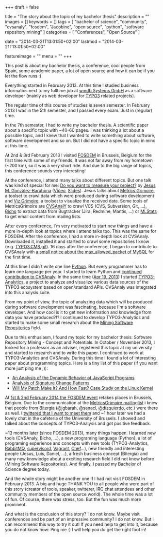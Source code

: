 +++
draft = false

title = "The story about the topic of my bachelor thesis"
description = ""
images = []
keywords = []
tags = [
    "bachelor of science",
    "community",
    "cvsanaly",
    "fosdem",
    "Jacobine",
    "open source",
    "python",
    "software repository mining"
]
categories = [
    "Conferences",
    "Open Source"
]

date = "2014-03-21T13:01:50+02:00"
lastmod = "2014-03-21T13:01:50+02:00"

featureimage = ""
menu = ""
+++

This post is about my bachelor thesis, a conference, cool people from Spain, some academic paper, a lot of open source and how it can be if you let the flow runs :)

Everything started in February 2013.
At this time I studied business informatics next to my fulltime job at [wmdb Systems GmbH](https://www.wmdb.de/) as a software developer (mainly as web developer for [TYPO3](https://typo3.org/) related projects).

<!--more-->

The regular time of this course of studies is seven semester.
In February 2013 I was in the 5th semester, and I passed every exam.
Just in (regular) time.

In the 7th semester, I had to write my bachelor thesis.
A scientific paper about a specific topic with ~40-60 pages.
I was thinking a lot about a possible topic, and I knew that I wanted to write something about software, software development and so on.
But I did not have a specific topic in mind at this time.

At 2nd & 3rd February 2013 I visited [FOSDEM](https://archive.fosdem.org/2013/) in Brussels, Belgium for the first time with some of my friends.
It was not far away from my hometown (~200 km), so it was a very short ride.
And due to the big range of topics, this conference sounds very interesting!

At the conference, I attend many talks about different topics.
But one talk was kind of special for me: [Do you want to measure your project?](https://archive.fosdem.org/2013/schedule/event/do_you_want_to_measure_your_project/) by [Jesus M. Gonzalez-Barahona](https://archive.fosdem.org/2013/schedule/speaker/jesus_m_gonzalez_barahona/) ([Video](https://ftp.fau.de/fosdem/2013/lightningtalks/Do_you_want_to_measure_your_project_.webm), [Slides](https://speakerdeck.com/jgbarah/do-you-want-to-measure-your-project)).
Jesus talks about [Metrics Grimoire](https://metricsgrimoire.github.io/), a toolset to crawl data which were produced during software development and [Viz Grimoire](https://vizgrimoire.bitergia.org/), a toolset to visualize the received data.
Some tools of MetricsGrimoire are [CVSAnalY](https://github.com/MetricsGrimoire/CVSAnalY) to crawl VCS (CVS, Subversion, Git, ...), [Bicho](https://github.com/MetricsGrimoire/Bicho) to extract data from Bugtracker (Jira, Redmine, Mantis, ...) or [MLStats](https://github.com/MetricsGrimoire/MailingListStats) to get email content from mailing lists.

After every conference, I`m very motivated to start new things and have a more in-depth look at topics where I attend talks too.
This was the same for FOSDEM.
After the conference, I had a more in-depth look at CVSAnaly.
Downloaded it, installed it and started to crawl some repositories I know (e.g. [TYPO3.CMS.git](https://git.typo3.org/Packages/TYPO3.CMS.git)).
16 days after the conference, I began to contribute to CVSAnaly with [a small notice about the max_allowed_packet of MySQL](https://github.com/MetricsGrimoire/CVSAnalY/commit/d69e569d2dff5fa8e98cc0f3c414071eaaf37984) for the first time.

At this time I didn`t write one line [Python](https://www.python.org/).
But every programmer has to learn one language per year.
I started to learn Python and [continued contribution to CVSAnaly](https://github.com/MetricsGrimoire/CVSAnalY/commits?author=andygrunwald).
In the same time ([Apr 19, 2013](https://github.com/andygrunwald/Jacobine/commit/b44dd91e359ad55478919cc94278d26fffbdde03)) I started [TYPO3-Analytics](https://github.com/andygrunwald/Jacobine), a project to analyze and visualize various data sources of the TYPO3 ecosystem based on open/standard APIs.
CVSAnaly was integrated into this analysis suite.

From my point of view, the topic of analyzing data which will be produced during software development was fascinating, because I'm a software developer.
And how cool is it to get new information and knowledge from data you have produced?!? I continued to develop TYPO3-Analytics and started to make some small research about the [Mining Software Repositories](https://en.wikipedia.org/wiki/Mining_Software_Repositories) field.

Due to this enthusiasm, I found my topic for my bachelor thesis: Software Repository Mining - Concept and Potentials.
In October / November 2013, I looked for a professor as an adviser, registered this topic at my university and started to research and to write this paper.
I continued to work at TYPO3-Analytics and CVSAnaly.
During this time I found a lot of interesting paper about programming topics.
Here is a tiny list of this paper (if you want more just ping me ;)):

* [An Analysis of the Dynamic Behavior of JavaScript Programs](https://sss.cs.purdue.edu/projects/dynjs/pldi275-richards.pdf)
* [Analysis of Signature Change Patterns](https://citeseerx.ist.psu.edu/viewdoc/download?doi=10.1.1.76.3203&rep=rep1&type=pdf)
* [Will My Patch Make It? And How Fast? Case Study on the Linux Kernel](https://dergipark.org.tr/tr/download/article-file/729012)

At [1st & 2nd February 2014 the FOSDEM event](https://fosdem.org/2014/) retakes places in Brussels, Belgium.
Due to the communication at the [MetricsGrimoire mailinglist](https://lists.libresoft.es/listinfo/metrics-grimoire) i knew that people from [Bitergia](https://bitergia.com/) ([@jgbarah](https://twitter.com/jgbarah/), [@sanacl](https://twitter.com/sanacl), [@dizquierdo](https://twitter.com/dizquierdo), etc.) were there as well.
I [twittered that I want to meet them](https://twitter.com/andygrunwald/status/428850540228132864) and ~1 hour later we had a lovely chat in the cafeteria of the University of Brussels.
I showed and talked about the concepts of TYPO3-Analysis and got positive feedback.

~13 months later (since FOSDEM 2013), many things happen.
I learned new tools (CVSAnaly, Bicho, ...), a new programing language (Python), a lot of programing experience and concepts with new tools (TYPO3-Analytics, [RabbitMQ](https://www.rabbitmq.com/), [supervisord](https://supervisord.org/), [Vagrant](https://www.vagrantup.com/), [Chef](https://www.getchef.com/chef/)...), new friendly and interesting people (Jesus, Luis, Daniel, ...), a fresh business concept (Bitergia) and many new knowledge about a exciting research field I did not know before (Mining Software Repositories).
And finally, I passed my Bachelor of Science degree today.

And the whole story might be another one if I had not visit FOSDEM in February 2013.
A big and huge THANK YOU to all people who were part of this story (creator of tools, speaker, twitterer, IRC chat attendees and other community members of the open source world).
The whole time was a lot of fun.
Of course, there was stress, too.
But the fun was much more prominent.

And what is the conclusion of this story? I do not know.
Maybe visit conferences and be part of an impressive community? I do not know.
But I can recommend this way to try it out! If you need help to get into it, because you do not know how: Ping me :)
I will help you do get the right foot in!